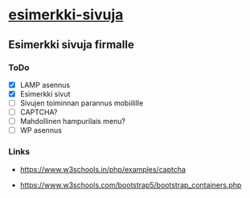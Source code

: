 # [esimerkki-sivuja](https://temppase.github.io/esimerkki-sivuja/)

## Esimerkki sivuja firmalle

### ToDo
- [x] LAMP asennus
- [x] Esimerkki sivut
- [ ] Sivujen toiminnan parannus mobiilille
- [ ] CAPTCHA?
- [ ] Mahdollinen hampurilais menu?
- [ ] WP asennus 

### Links

* https://www.w3schools.in/php/examples/captcha

* https://www.w3schools.com/bootstrap5/bootstrap_containers.php
